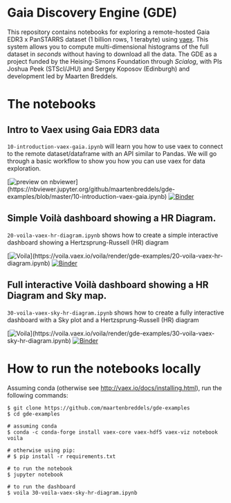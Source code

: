 # Gaia Discovery Engine (GDE)

This repository contains notebooks for exploring a remote-hosted Gaia EDR3 x PanSTARRS  dataset (1 billion rows, 1 terabyte) using [vaex](https://github.com/vaexio/vaex/). This system allows you to compute multi-dimensional histograms of the full dataset in _seconds_ without having to download all the data. The GDE as a project funded by the Heising-Simons Foundation through _Scialog_, with PIs Joshua Peek (STScI/JHU) and Sergey Koposov (Edinburgh) and development led by Maarten Breddels.



# The notebooks

## Intro to Vaex using Gaia EDR3 data

`10-introduction-vaex-gaia.ipynb` will learn you how to use vaex to connect to the remote dataset/dataframe with an API similar to Pandas. We will go through a basic workflow to show you how you can use vaex for data exploration.

[![preview on nbviewer](https://img.shields.io/badge/preview%20with-%20nbviewer-rgb(228,110,46))](https://nbviewer.jupyter.org/github/maartenbreddels/gde-examples/blob/master/10-introduction-vaex-gaia.ipynb)
 [![Binder](https://mybinder.org/badge_logo.svg)](https://mybinder.org/v2/gh/maartenbreddels/gde-examples/HEAD?filepath=10-introduction-vaex-gaia.ipynb)


## Simple Voilà dashboard showing a HR Diagram.

`20-voila-vaex-hr-diagram.ipynb` shows how to create a simple interactive dashboard showing a Hertzsprung-Russell (HR) diagram

[![Voila](https://img.shields.io/badge/run%20with-%20voilà-rgb(93,188,175))](https://voila.vaex.io/voila/render/gde-examples/20-voila-vaex-hr-diagram.ipynb) [![Binder](https://mybinder.org/badge_logo.svg)](https://mybinder.org/v2/gh/maartenbreddels/gde-examples/HEAD?filepath=20-voila-vaex-hr-diagram.ipynb)


## Full interactive Voilà dashboard showing a HR Diagram and Sky map.

`30-voila-vaex-sky-hr-diagram.ipynb` shows how to create a fully interactive dashboard with a Sky plot and a Hertzsprung-Russell (HR) diagram

[![Voila](https://img.shields.io/badge/run%20with-%20voilà-rgb(93,188,175))](https://voila.vaex.io/voila/render/gde-examples/30-voila-vaex-sky-hr-diagram.ipynb) [![Binder](https://mybinder.org/badge_logo.svg)](https://mybinder.org/v2/gh/maartenbreddels/gde-examples/HEAD?filepath=30-voila-vaex-sky-hr-diagram.ipynb)




# How to run the notebooks locally

Assuming conda (otherwise see http://vaex.io/docs/installing.html), run the following commands:

```shell
$ git clone https://github.com/maartenbreddels/gde-examples
$ cd gde-examples

# assuming conda
$ conda -c conda-forge install vaex-core vaex-hdf5 vaex-viz notebook voila

# otherwise using pip:
# $ pip install -r requirements.txt

# to run the notebook
$ jupyter notebook

# to run the dashboard
$ voila 30-voila-vaex-sky-hr-diagram.ipynb
```
